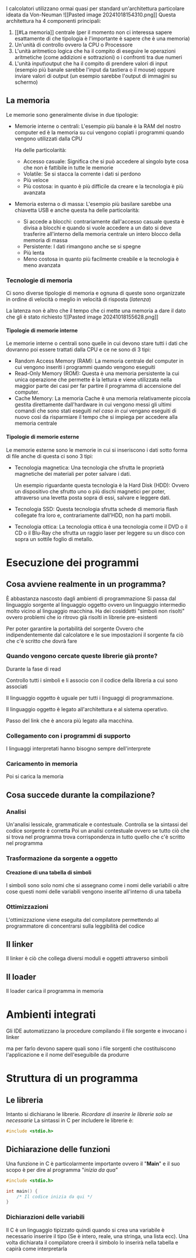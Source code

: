 I calcolatori utilizzano ormai quasi per standard un'architettura particolare ideata da Von-Neuman
![[Pasted image 20241018154310.png]]
Questa architettura ha 4 componenti principali:
1. [[#La memoria]] centrale (per il momento non ci interessa sapere esattamente di che tipologia è l'importante è sapere che è una memoria)
2. Un'unità di controllo ovvero la CPU o Processore
3. L'unità aritmetico logica che ha il compito di eseguire le operazioni aritmetiche (come addizioni e sottrazioni) o i confronti tra due numeri
4. L'unità input\output che ha il compito di prendere valori di input (esempio più banale sarebbe l'input da tastiera o il mouse) oppure inviare valori di output (un esempio sarebbe l'output di immagini su schermo)

## La memoria

Le memorie sono generalmente divise in due tipologie:
- Memorie interne o centrali:
  L'esempio più banale è la RAM del nostro computer ed è la memoria su cui vengono copiati i programmi quando vengono utilizzati dalla CPU
  
  Ha delle particolarità:
  - Accesso casuale: Significa che si può accedere al singolo byte cosa che non è fattibile in tutte le memorie
  - Volatile: Se si stacca la corrente i dati si perdono
  - Più veloce
  - Più costosa: in quanto è più difficile da creare e la tecnologia è più avanzata
- Memoria esterna o di massa:
  L'esempio più basilare sarebbe una chiavetta USB e anche questa ha delle particolarità:
  - Si accede a blocchi: contrariamente dall'accesso casuale questa è divisa a blocchi e quando si vuole accedere a un dato si deve trasferire all'interno della memoria centrale un intero blocco della memoria di massa
  - Persistente: I dati rimangono anche se si spegne
  - Più lenta
  - Meno costosa in quanto più facilmente creabile e la tecnologia è meno avanzata

### Tecnologie di memoria
Ci sono diverse tipologie di memoria e ognuna di queste sono organizzate in ordine di velocità o meglio in velocità di risposta (*latenza*)

La latenza non è altro che il tempo che ci mette una memoria a dare il dato che gli è stato richiesto
![[Pasted image 20241018155628.png]]

#### Tipologie di memorie interne
Le memorie interne o centrali sono quelle in cui devono stare tutti i dati che dovranno poi essere trattati dalla CPU e ce ne sono di 3 tipi:
- Random Access Memory (RAM): La memoria centrale del computer in cui vengono inseriti i programmi quando vengono eseguiti
- Read-Only Memory (ROM): Questa è una memoria persistente la cui unica operazione che permette è la lettura e viene utilizzata nella maggior parte dei casi per far partire il programma di accensione del computer.
- Cache Memory: La memoria Cache è una memoria relativamente piccola gestita direttamente dall'hardware in cui vengono messi gli ultimi comandi che sono stati eseguiti *nel caso in cui* vengano eseguiti di nuovo così da risparmiare il tempo che si impiega per accedere alla memoria centrale

#### Tipologie di memorie esterne
Le memorie esterne sono le memorie in cui si inseriscono i dati sotto forma di file anche di questa ci sono 3 tipi:
- Tecnologia magnetica:
  Una tecnologia che sfrutta le proprietà magnetiche dei materiali per poter salvare i dati.
  
  Un esempio riguardante questa tecnologia è la Hard Disk (HDD):
  Ovvero un dispositivo che sfrutto uno o più dischi magnetici per poter, attraverso una levetta posta sopra di essi, salvare e leggere dati.
- Tecnologia SSD:
  Questa tecnologia sfrutta schede di memoria flash collegate fra loro e, contrariamente dall'HDD, non ha parti mobili.
- Tecnologia ottica:
  La tecnologia ottica è una tecnologia come il DVD o il CD o il Blu-Ray che sfrutta un raggio laser per leggere su un disco con sopra un sottile foglio di metallo.

# Esecuzione dei programmi
## Cosa avviene realmente in un programma?

È abbastanza nascosto dagli ambienti di programmazione 
Si passa dal linguaggio sorgente al linguaggio oggetto ovvero un linguaggio intermedio molto vicino al linguaggio macchina. Ha dei cosiddetti "simboli non risolti" ovvero problemi che io ritrovo già risolti in librerie pre-esistenti

Per poter garantire la portabilità del sorgente
Ovvero che indipendentemente dal calcolatore e le sue impostazioni il sorgente fa ciò che c'è scritto che dovrà fare

### Quando vengono cercate queste librerie già pronte?
Durante la fase di read

Controllo tutti i simboli e li associo con il codice della libreria a cui sono associati

Il linguaggio oggetto è uguale per tutti i linguaggi di programmazione.

Il linguaggio oggetto è legato all'architettura e al sistema operativo.

Passo del link che è ancora più legato alla macchina.

### Collegamento con i programmi di supporto
I linguaggi interpretati hanno bisogno sempre dell'interprete


### Caricamento in memoria
Poi si carica la memoria


## Cosa succede durante la compilazione?

### Analisi
Un'analisi lessicale, grammaticale e contestuale. 
Controlla se la sintassi del codice sorgente è corretta
Poi un analisi contestuale ovvero se tutto ciò che si trova nel programma trova corrispondenza in tutto quello che c'è scritto nel programma

### Trasformazione da sorgente a oggetto
#### Creazione di una tabella di simboli
I simboli sono solo nomi che si assegnano come i nomi delle variabili o altre cose questi nomi delle variabili vengono inserite all'interno di una tabella

### Ottimizzazioni
L'ottimizzazione viene eseguita del compilatore permettendo al programmatore di concentrarsi sulla leggibilità del codice

## Il linker
Il linker è ciò che collega diversi moduli e oggetti attraverso simboli

## Il loader
Il loader carica il programma in memoria

# Ambienti integrati

Gli IDE automatizzano la procedure compilando il file sorgente e invocano i linker

ma per farlo devono sapere quali sono i file sorgenti che costituiscono l'applicazione e il nome dell'eseguibile da produrre

# Struttura di un programma
## Le libreria
Intanto si dichiarano le librerie.
*Ricordare di inserire le librerie solo se necessarie*
La sintassi in C per includere le librerie è:
```C
#include <stdio.h>
```

## Dichiarazione delle funzioni
Una funzione in C è particolarmente importante ovvero il "**Main**" e il suo scopo è per dire al programma "*inizia da qua*"

```C
#include <stdio.h>

int main() {
	/* Il codice inizia da qui */
}
```

### Dichiarazioni delle variabili
Il C è un linguaggio tipizzato quindi quando si crea una variabile è necessario inserire il tipo (Se è intero, reale, una stringa, una lista ecc).
Una volta dichiarata il compilatore creerà il simbolo lo inserirà nella tabella e capirà come interpretarla

